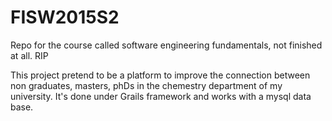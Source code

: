 # FISW2015S2 
Repo for the course called software engineering fundamentals, not finished at all. RIP

This project pretend to be a platform to improve the connection between non graduates, masters, phDs
in the chemestry department of my university.
It's done under Grails framework and works with a mysql data base.
